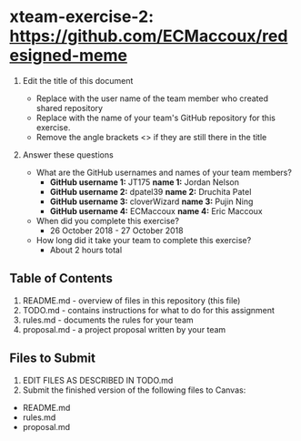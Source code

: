 # xteam-exercise-2: https://github.com/ECMaccoux/redesigned-meme

1. Edit the title of this document
   * Replace <UserName> with the user name of the team member who created shared repository
   * Replace <GitHubRepositoryName> with the name of your team's GitHub repository for this exercise.
   * Remove the angle brackets <> if they are still there in the title

2. Answer these questions
   * What are the GitHub usernames and names of your team members?
       * **GitHub username 1:** JT175         **name 1:** Jordan Nelson
       * **GitHub username 2:** dpatel39      **name 2:** Druchita Patel
       * **GitHub username 3:** cloverWizard  **name 3:** Pujin Ning
       * **GitHub username 4:** ECMaccoux     **name 4:** Eric Maccoux
   * When did you complete this exercise? 
       * 26 October 2018 - 27 October 2018
   * How long did it take your team to complete this exercise? 
       * About 2 hours total
## Table of Contents

1. README.md - overview of files in this repository (this file)
2. TODO.md - contains instructions for what to do for this assignment
3. rules.md - documents the rules for your team
4. proposal.md - a project proposal written by your team

## Files to Submit

1. EDIT FILES AS DESCRIBED IN TODO.md
2. Submit the finished version of the following files to Canvas:

* README.md
* rules.md
* proposal.md
